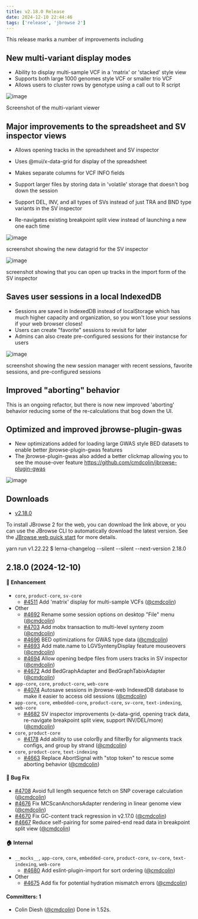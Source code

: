 ```yaml
---
title: v2.18.0 Release
date: 2024-12-10 22:44:46
tags: ['release', 'jbrowse 2']
---
```


This release marks a number of improvements including

## New multi-variant display modes

- Ability to display multi-sample VCF in a 'matrix' or 'stacked' style view
- Supports both large 1000 genomes style VCF or smaller trio VCF
- Allows users to cluster rows by genotype using a call out to R script

![image](https://github.com/user-attachments/assets/c1d2f66b-dfd6-446e-af3d-fd66b8750301)

Screenshot of the multi-variant viewer

## Major improvements to the spreadsheet and SV inspector views

- Allows opening tracks in the spreadsheet and SV inspector

- Uses @mui/x-data-grid for display of the spreadsheet
- Makes separate columns for VCF INFO fields
- Support larger files by storing data in 'volatile' storage that doesn't bog
  down the session
- Support DEL, INV, and all types of SVs instead of just TRA and BND type
  variants in the SV inspector
- Re-navigates existing breakpoint split view instead of launching a new one
  each time

![image](https://github.com/user-attachments/assets/4ed49ee9-c844-424a-80fa-953b52d02967)

screenshot showing the new datagrid for the SV inspector

![image](https://github.com/user-attachments/assets/b0862d7c-6571-4940-b9e8-7b848a7bb0d0)

screenshot showing that you can open up tracks in the import form of the SV
inspector

## Saves user sessions in a local IndexedDB

- Sessions are saved in IndexedDB instead of localStorage which has much higher
  capacity and organization, so you won't lose your sessions if your web browser
  closes!
- Users can create "favorite" sessions to revisit for later
- Admins can also create pre-configured sessions for their instancse for users

![image](https://github.com/user-attachments/assets/08f05b2a-6426-45b9-96ba-edcc14bb5ae2)

screenshot showing the new session manager with recent sessions, favorite
sessions, and pre-configured sessions

## Improved "aborting" behavior

This is an ongoing refactor, but there is now new improved 'aborting' behavior
reducing some of the re-calculations that bog down the UI.

## Optimized and improved jbrowse-plugin-gwas

- New optimizations added for loading large GWAS style BED datasets to enable
  better jbrowse-plugin-gwas features
- The jbrowse-plugin-gwas also added a better clickmap allowing you to see the
  mouse-over feature https://github.com/cmdcolin/jbrowse-plugin-gwas

![image](https://github.com/user-attachments/assets/03ec2b20-1238-4832-93a0-ea1504a2e562)

## Downloads

- [v2.18.0](https://github.com/GMOD/jbrowse-components/releases/tag/v2.18.0)

To install JBrowse 2 for the web, you can download the link above, or you can
use the JBrowse CLI to automatically download the latest version. See the
[JBrowse web quick start](https://jbrowse.org/jb2/docs/quickstart_web) for more
details.

yarn run v1.22.22 $ lerna-changelog --silent --silent --next-version 2.18.0

## 2.18.0 (2024-12-10)

#### :rocket: Enhancement

- `core`, `product-core`, `sv-core`
  - [#4511](https://github.com/GMOD/jbrowse-components/pull/4511) Add 'matrix'
    display for multi-sample VCFs ([@cmdcolin](https://github.com/cmdcolin))
- Other
  - [#4692](https://github.com/GMOD/jbrowse-components/pull/4692) Rename some
    session options on desktop "File" menu
    ([@cmdcolin](https://github.com/cmdcolin))
  - [#4703](https://github.com/GMOD/jbrowse-components/pull/4703) Add mobx
    transaction to multi-level synteny zoom
    ([@cmdcolin](https://github.com/cmdcolin))
  - [#4696](https://github.com/GMOD/jbrowse-components/pull/4696) BED
    optimizations for GWAS type data ([@cmdcolin](https://github.com/cmdcolin))
  - [#4693](https://github.com/GMOD/jbrowse-components/pull/4693) Add mate.name
    to LGVSyntenyDisplay feature mouseovers
    ([@cmdcolin](https://github.com/cmdcolin))
  - [#4694](https://github.com/GMOD/jbrowse-components/pull/4694) Allow opening
    bedpe files from users tracks in SV inspector
    ([@cmdcolin](https://github.com/cmdcolin))
  - [#4672](https://github.com/GMOD/jbrowse-components/pull/4672) Add
    BedGraphAdapter and BedGraphTabixAdapter
    ([@cmdcolin](https://github.com/cmdcolin))
- `app-core`, `core`, `product-core`, `web-core`
  - [#4074](https://github.com/GMOD/jbrowse-components/pull/4074) Autosave
    sessions in jbrowse-web IndexedDB database to make it easier to access old
    sessions ([@cmdcolin](https://github.com/cmdcolin))
- `app-core`, `core`, `embedded-core`, `product-core`, `sv-core`,
  `text-indexing`, `web-core`
  - [#4682](https://github.com/GMOD/jbrowse-components/pull/4682) SV inspector
    improvements (x-data-grid, opening track data, re-navigate breakpoint split
    view, support INV/DEL/more) ([@cmdcolin](https://github.com/cmdcolin))
- `core`, `product-core`
  - [#4178](https://github.com/GMOD/jbrowse-components/pull/4178) Add ability to
    use colorBy and filterBy for alignments track configs, and group by strand
    ([@cmdcolin](https://github.com/cmdcolin))
- `core`, `product-core`, `text-indexing`
  - [#4663](https://github.com/GMOD/jbrowse-components/pull/4663) Replace
    AbortSignal with "stop token" to rescue some aborting behavior
    ([@cmdcolin](https://github.com/cmdcolin))

#### :bug: Bug Fix

- [#4708](https://github.com/GMOD/jbrowse-components/pull/4708) Avoid full
  length sequence fetch on SNP coverage calculation
  ([@cmdcolin](https://github.com/cmdcolin))
- [#4676](https://github.com/GMOD/jbrowse-components/pull/4676) Fix
  MCScanAnchorsAdapter rendering in linear genome view
  ([@cmdcolin](https://github.com/cmdcolin))
- [#4670](https://github.com/GMOD/jbrowse-components/pull/4670) Fix GC-content
  track regression in v2.17.0 ([@cmdcolin](https://github.com/cmdcolin))
- [#4667](https://github.com/GMOD/jbrowse-components/pull/4667) Reduce
  self-pairing for some paired-end read data in breakpoint split view
  ([@cmdcolin](https://github.com/cmdcolin))

#### :house: Internal

- `__mocks__`, `app-core`, `core`, `embedded-core`, `product-core`, `sv-core`,
  `text-indexing`, `web-core`
  - [#4680](https://github.com/GMOD/jbrowse-components/pull/4680) Add
    eslint-plugin-import for sort ordering
    ([@cmdcolin](https://github.com/cmdcolin))
- Other
  - [#4675](https://github.com/GMOD/jbrowse-components/pull/4675) Add fix for
    potential hydration mismatch errors
    ([@cmdcolin](https://github.com/cmdcolin))

#### Committers: 1

- Colin Diesh ([@cmdcolin](https://github.com/cmdcolin)) Done in 1.52s.
